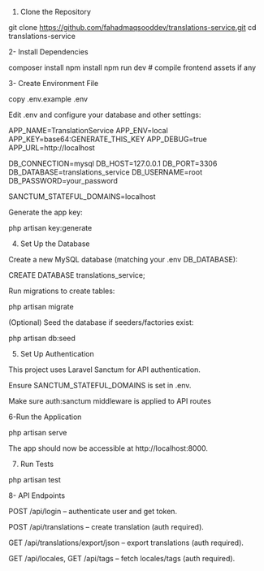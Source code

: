 1. Clone the Repository

git clone https://github.com/fahadmaqsooddev/translations-service.git
cd translations-service

2- Install Dependencies

composer install
npm install
npm run dev   # compile frontend assets if any

3- Create Environment File


copy  .env.example .env

Edit .env and configure your database and other settings:


APP_NAME=TranslationService
APP_ENV=local
APP_KEY=base64:GENERATE_THIS_KEY
APP_DEBUG=true
APP_URL=http://localhost

DB_CONNECTION=mysql
DB_HOST=127.0.0.1
DB_PORT=3306
DB_DATABASE=translations_service
DB_USERNAME=root
DB_PASSWORD=your_password

SANCTUM_STATEFUL_DOMAINS=localhost

Generate the app key:

php artisan key:generate



4. Set Up the Database

Create a new MySQL database (matching your .env DB_DATABASE):

CREATE DATABASE translations_service;


Run migrations to create tables:

php artisan migrate


(Optional) Seed the database if seeders/factories exist:

php artisan db:seed


5. Set Up Authentication

This project uses Laravel Sanctum for API authentication.

Ensure SANCTUM_STATEFUL_DOMAINS is set in .env.

Make sure auth:sanctum middleware is applied to API routes


6-Run the Application

php artisan serve


The app should now be accessible at http://localhost:8000.


7. Run Tests


php artisan test


8- API Endpoints

POST /api/login – authenticate user and get token.

POST /api/translations – create translation (auth required).

GET /api/translations/export/json – export translations (auth required).

GET /api/locales, GET /api/tags – fetch locales/tags (auth required).
